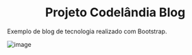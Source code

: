 <h1 align="center" >Projeto Codelândia Blog</h1>

Exemplo de blog de tecnologia realizado com Bootstrap.

![image](https://github.com/LaraGabrielaLopes/Codel-ndiaBlog/assets/124732741/33cc6c9b-6ac7-478c-9021-2da2367d1049)

